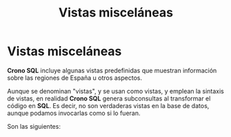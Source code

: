 ﻿---
title: Vistas misceláneas
position: 15
Autogenerated: true
---

# Vistas misceláneas



**Crono SQL** incluye algunas vistas predefinidas que muestran información sobre las regiones de España u otros aspectos.

Aunque se denominan "vistas", y se usan como vistas, y emplean la sintaxis de vistas, en realidad **Crono SQL** genera subconsultas al transformar el código en **SQL**. Es decir, no son verdaderas vistas en la base de datos, aunque podamos invocarlas como si lo fueran.

Son las siguientes:

<section-index />
